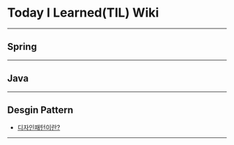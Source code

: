 # Today I Learned(TIL) Wiki
---

## Spring
---

## Java
---

## Desgin Pattern
- [디자인패턴이란?](./DesignPattern/readme.md)
---
